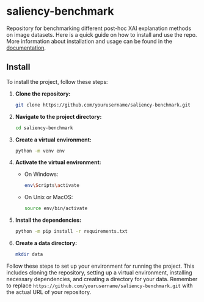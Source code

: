 # saliency-benchmark
Repository for benchmarking different post-hoc XAI explanation methods on image datasets. Here is a quick guide on how to install and use the repo. More information about installation and usage can be found in the [documentation](docs/README.md).

## Install
To install the project, follow these steps:

1. **Clone the repository:**

    ```bash
    git clone https://github.com/yourusername/saliency-benchmark.git
    ```

2. **Navigate to the project directory:**

    ```bash
    cd saliency-benchmark
    ```

3. **Create a virtual environment:**

    ```bash
    python -m venv env
    ```

4. **Activate the virtual environment:**

   - On Windows:

       ```bash
       env\Scripts\activate
       ```

   - On Unix or MacOS:

       ```bash
       source env/bin/activate
       ```

5. **Install the dependencies:**

    ```bash
    python -m pip install -r requirements.txt
    ```

6. **Create a data directory:**

    ```bash
    mkdir data
    ```

Follow these steps to set up your environment for running the project. This includes cloning the repository, setting up a virtual environment, installing necessary dependencies, and creating a directory for your data. Remember to replace `https://github.com/yourusername/saliency-benchmark.git` with the actual URL of your repository.

